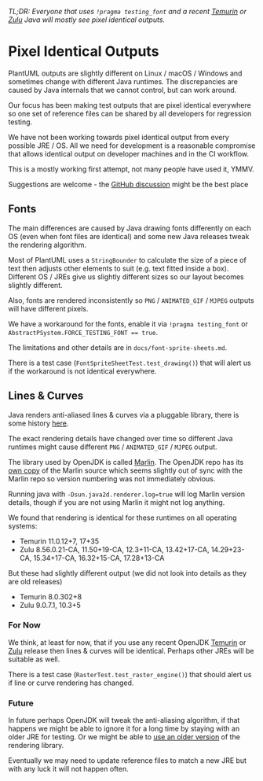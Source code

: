 *TL;DR:
Everyone that uses `!pragma testing_font` and a recent [Temurin][temurin] or [Zulu][zulu] Java will mostly see pixel identical outputs.*

# Pixel Identical Outputs

PlantUML outputs are slightly different on Linux / macOS / Windows and sometimes change with different Java runtimes.
The discrepancies are caused by Java internals that we cannot control, but can work around.

Our focus has been making test outputs that are pixel identical everywhere so one set of reference files can be shared
by all developers for regression testing.

We have not been working towards pixel identical output from every possible JRE / OS.  All we need for development is a
reasonable compromise that allows identical output on developer machines and in the CI workflow.

This is a mostly working first attempt, not many people have used it, YMMV.

Suggestions are welcome - the [GitHub discussion][github-discussion] might be the best place

## Fonts

The main differences are caused by Java drawing fonts differently on each OS (even when font files are identical)
and some new Java releases tweak the rendering algorithm.

Most of PlantUML uses a `StringBounder` to calculate the size of a piece of text then adjusts other elements to suit
(e.g. text fitted inside a box).
Different OS / JREs give us slightly different sizes so  our layout becomes slightly different.

Also, fonts are rendered inconsistently so `PNG` / `ANIMATED_GIF` / `MJPEG` outputs will have different pixels.

We have a workaround for the fonts, enable it via `!pragma testing_font` or `AbstractPSystem.FORCE_TESTING_FONT == true`.

The limitations and other details are in `docs/font-sprite-sheets.md`.

There is a test case (`FontSpriteSheetTest.test_drawing()`) that will alert us if the workaround is not identical everywhere.

## Lines & Curves

Java renders anti-aliased lines & curves via a pluggable library, there is some history [here][marlin-history].

The exact rendering details have changed over time so different Java runtimes might cause different
`PNG` / `ANIMATED_GIF` / `MJPEG` output.

The library used by OpenJDK is called [Marlin][marlin].
The OpenJDK repo has its [own copy][openjdk-marlin] of the Marlin source which seems slightly out of sync with the Marlin repo
so version numbering was not immediately obvious.

Running java with `-Dsun.java2d.renderer.log=true` will log Marlin version details,
though if you are not using Marlin it might not log anything.

We found that rendering is identical for these runtimes on all operating systems:

* Temurin 11.0.12+7, 17+35 
* Zulu 8.56.0.21-CA, 11.50+19-CA, 12.3+11-CA, 13.42+17-CA, 14.29+23-CA, 15.34+17-CA, 16.32+15-CA, 17.28+13-CA

But these had slightly different output (we did not look into details as they are old releases)

* Temurin 8.0.302+8
* Zulu 9.0.7.1, 10.3+5

### For Now

We think, at least for now, that if you use any recent OpenJDK [Temurin][temurin] or [Zulu][zulu] release
then lines & curves will be identical. Perhaps other JREs will be suitable as well.

There is a test case (`RasterTest.test_raster_engine()`) that should alert us if line or curve rendering has changed.

### Future

In future perhaps OpenJDK will tweak the anti-aliasing algorithm,
if that happens we might be able to ignore it for a long time by staying with an older JRE for testing.
Or we might be able to [use an older version][marlin-use] of the rendering library.

Eventually we may need to update reference files to match a new JRE but with any luck it will not happen often.


[github-discussion]: https://github.com/plantuml/plantuml/discussions/681
[marlin]: https://github.com/bourgesl/marlin-renderer
[marlin-history]: https://github.com/bourgesl/marlin-renderer/wiki/History-and-context
[marlin-use]: https://github.com/bourgesl/marlin-renderer/wiki/How-to-Use
[openjdk-marlin]: https://github.com/openjdk/jdk/tree/master/src/java.desktop/share/classes/sun/java2d/marlin
[temurin]: https://adoptium.net/
[zulu]: https://azul.com/downloads
